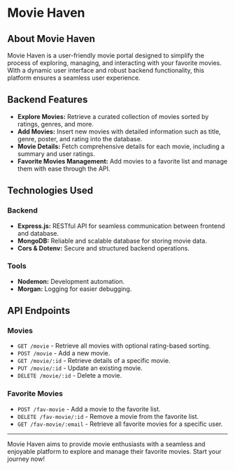 # Movie Haven

## About Movie Haven
Movie Haven is a user-friendly movie portal designed to simplify the process of exploring, managing, and interacting with your favorite movies. With a dynamic user interface and robust backend functionality, this platform ensures a seamless user experience.

## Backend Features

- **Explore Movies:** Retrieve a curated collection of movies sorted by ratings, genres, and more.
- **Add Movies:** Insert new movies with detailed information such as title, genre, poster, and rating into the database.
- **Movie Details:** Fetch comprehensive details for each movie, including a summary and user ratings.
- **Favorite Movies Management:** Add movies to a favorite list and manage them with ease through the API.

## Technologies Used

### Backend
- **Express.js:** RESTful API for seamless communication between frontend and database.
- **MongoDB:** Reliable and scalable database for storing movie data.
- **Cors & Dotenv:** Secure and structured backend operations.

### Tools
- **Nodemon:** Development automation.
- **Morgan:** Logging for easier debugging.

## API Endpoints

### Movies
- `GET /movie` - Retrieve all movies with optional rating-based sorting.
- `POST /movie` - Add a new movie.
- `GET /movie/:id` - Retrieve details of a specific movie.
- `PUT /movie/:id` - Update an existing movie.
- `DELETE /movie/:id` - Delete a movie.

### Favorite Movies
- `POST /fav-movie` - Add a movie to the favorite list.
- `DELETE /fav-movie/:id` - Remove a movie from the favorite list.
- `GET /fav-movie/:email` - Retrieve all favorite movies for a specific user.

---

Movie Haven aims to provide movie enthusiasts with a seamless and enjoyable platform to explore and manage their favorite movies. Start your journey now!

